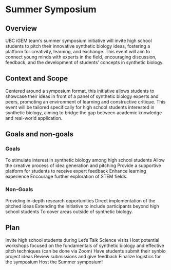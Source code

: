 # Summer Symposium

## Overview
UBC iGEM team’s summer symposium initiative will invite high school students to pitch their innovative synthetic biology ideas, fostering a platform for creativity, learning, and exchange. This event will aim to connect young minds with experts in the field, encouraging discussion, feedback, and the development of students’ concepts in synthetic biology. 

## Context and Scope
Centered around a symposium format, this initiative allows students to showcase their ideas in front of a panel of synthetic biology experts and peers, promoting an environment of learning and constructive critique. This event will be tailored specifically for high school students interested in synthetic biology, aiming to bridge the gap between academic knowledge and real-world application. 

## Goals and non-goals
### Goals
To stimulate interest in synthetic biology among high school students
Allow the creative process of idea generation and pitching
Provide a supportive platform for students to receive expert feedback
Enhance learning experience
Encourage further exploration of STEM fields. 

### Non-Goals
Providing in-depth research opportunities
Direct implementation of the pitched ideas 
Extending the initiative to include participants beyond high school students
To cover areas outside of synthetic biology. 

## Plan
Invite high school students during Let’s Talk Science visits
Host potential workshops focused on the fundamentals of synthetic biology and effective pitch techniques (can be done via Zoom)
Have students submit their synbio project ideas
Review submissions and give feedback
Finalize logistics for the symposium
Host the Summer symposium!
